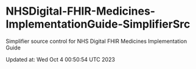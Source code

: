# NHSDigital-FHIR-Medicines-ImplementationGuide-SimplifierSrc  
Simplifier source control for NHS Digital FHIR Medicines Implementation Guide  


Updated at: Wed Oct  4 00:50:54 UTC 2023
